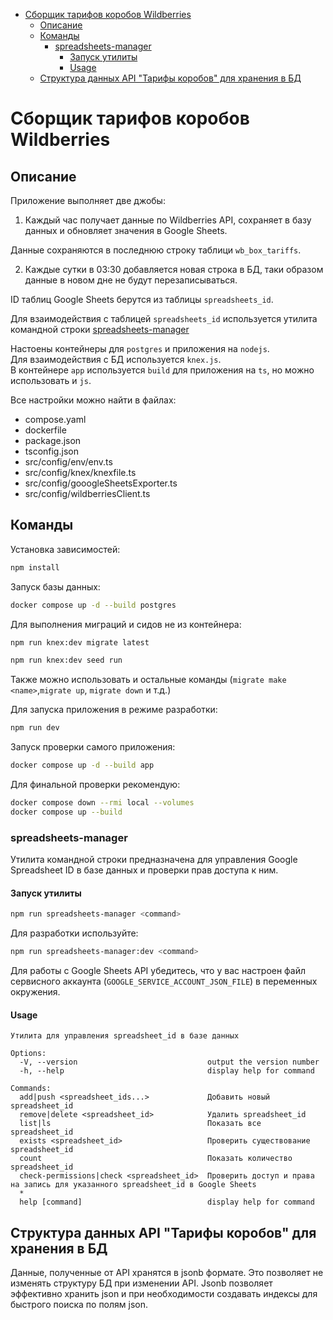- [Сборщик тарифов коробов Wildberries](#%D1%81%D0%B1%D0%BE%D1%80%D1%89%D0%B8%D0%BA-%D1%82%D0%B0%D1%80%D0%B8%D1%84%D0%BE%D0%B2-%D0%BA%D0%BE%D1%80%D0%BE%D0%B1%D0%BE%D0%B2-wildberries)
  * [Описание](#%D0%BE%D0%BF%D0%B8%D1%81%D0%B0%D0%BD%D0%B8%D0%B5)
  * [Команды](#%D0%BA%D0%BE%D0%BC%D0%B0%D0%BD%D0%B4%D1%8B)
    + [spreadsheets-manager](#spreadsheets-manager)
      - [Запуск утилиты](#%D0%B7%D0%B0%D0%BF%D1%83%D1%81%D0%BA-%D1%83%D1%82%D0%B8%D0%BB%D0%B8%D1%82%D1%8B)
      - [Usage](#usage)
  * [Структура данных API "Тарифы коробов" для хранения в БД](#структура-данных-api-“тарифы-коробов”-для-хранения-в-бд)

# Сборщик тарифов коробов Wildberries

## Описание

Приложение выполняет две джобы:

1. Каждый час получает данные по Wildberries API, сохраняет в базу данных и обновляет значения в Google Sheets. 

Данные сохраняются в последнюю строку таблици `wb_box_tariffs`. 

2. Каждые сутки в 03:30 добавляется новая строка в БД, таки образом данные в новом дне не будут перезаписываться.

ID таблиц Google Sheets берутся из таблицы `spreadsheets_id`.

Для взаимодействия с таблицей `spreadsheets_id` используется утилита командной строки [spreadsheets-manager](#spreadsheets-manager)

Настоены контейнеры для `postgres` и приложения на `nodejs`.  
Для взаимодействия с БД используется `knex.js`.  
В контейнере `app` используется `build` для приложения на `ts`, но можно использовать и `js`.

Все настройки можно найти в файлах:

- compose.yaml
- dockerfile
- package.json
- tsconfig.json
- src/config/env/env.ts
- src/config/knex/knexfile.ts
- src/config/gooogleSheetsExporter.ts
- src/config/wildberriesClient.ts

## Команды

Установка зависимостей:
```bash
npm install
```

Запуск базы данных:
```bash
docker compose up -d --build postgres
```

Для выполнения миграций и сидов не из контейнера:
```bash
npm run knex:dev migrate latest
```

```bash
npm run knex:dev seed run
```

Также можно использовать и остальные команды (`migrate make <name>`,`migrate up`, `migrate down` и т.д.)

Для запуска приложения в режиме разработки:

```bash
npm run dev
```

Запуск проверки самого приложения:

```bash
docker compose up -d --build app
```

Для финальной проверки рекомендую:

```bash
docker compose down --rmi local --volumes
docker compose up --build
```


### spreadsheets-manager

Утилита командной строки предназначена для управления Google Spreadsheet ID в базе данных и проверки прав доступа к ним.

#### Запуск утилиты

```bash
npm run spreadsheets-manager <command>
```

Для разработки используйте:

```bash
npm run spreadsheets-manager:dev <command>
```

Для работы с Google Sheets API убедитесь, что у вас настроен файл сервисного аккаунта (`GOOGLE_SERVICE_ACCOUNT_JSON_FILE`) в переменных окружения.

#### Usage

```
Утилита для управления spreadsheet_id в базе данных

Options:
  -V, --version                             output the version number
  -h, --help                                display help for command

Commands:
  add|push <spreadsheet_ids...>             Добавить новый spreadsheet_id
  remove|delete <spreadsheet_id>            Удалить spreadsheet_id
  list|ls                                   Показать все spreadsheet_id
  exists <spreadsheet_id>                   Проверить существование spreadsheet_id
  count                                     Показать количество spreadsheet_id
  check-permissions|check <spreadsheet_id>  Проверить доступ и права на запись для указанного spreadsheet_id в Google Sheets
  *
  help [command]                            display help for command

```


## Структура данных API "Тарифы коробов" для хранения в БД

Данные, полученные от API хранятся в jsonb формате. Это позволяет не изменять структуру БД при изменении API. Jsonb позволяет эффективно хранить json и при необходимости создавать индексы для быстрого поиска по полям json.
